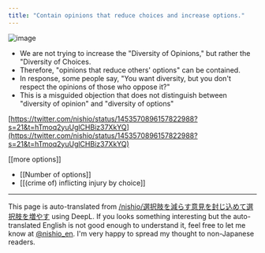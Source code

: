 ```yaml
---
title: "Contain opinions that reduce choices and increase options."
---
```


![image](https://gyazo.com/b87e078f841115a91faf400fb46572e8/thumb/1000)
- We are not trying to increase the "Diversity of Opinions," but rather the "Diversity of Choices.
- Therefore, "opinions that reduce others' options" can be contained.
- In response, some people say, "You want diversity, but you don't respect the opinions of those who oppose it?"
- This is a misguided objection that does not distinguish between "diversity of opinion" and "diversity of options"

[https://twitter.com/nishio/status/1453570896157822988?s=21&t=hTmoq2yuUglCHBiz37XkYQ](https://twitter.com/nishio/status/1453570896157822988?s=21&t=hTmoq2yuUglCHBiz37XkYQ)

[[more options]]
- [[Number of options]]
- [[(crime of) inflicting injury by choice]]

---
This page is auto-translated from [/nishio/選択肢を減らす意見を封じ込めて選択肢を増やす](https://scrapbox.io/nishio/選択肢を減らす意見を封じ込めて選択肢を増やす) using DeepL. If you looks something interesting but the auto-translated English is not good enough to understand it, feel free to let me know at [@nishio_en](https://twitter.com/nishio_en). I'm very happy to spread my thought to non-Japanese readers.
